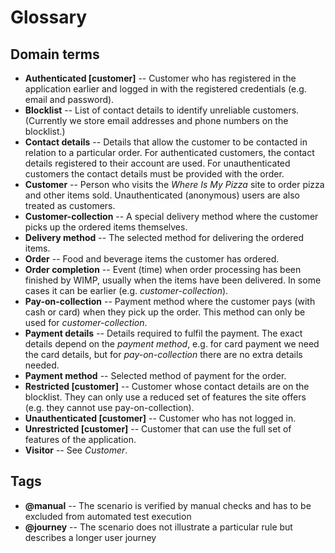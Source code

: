 # Glossary

## Domain terms

* **Authenticated [customer]** -- Customer who has registered in the application earlier and logged in with the registered credentials (e.g. email and password).
* **Blocklist** -- List of contact details to identify unreliable customers. (Currently we store email addresses and phone numbers on the blocklist.)
* **Contact details** -- Details that allow the customer to be contacted in relation to a particular order. For authenticated customers, the contact details registered to their account are used. For unauthenticated customers the contact details must be provided with the order.
* **Customer** -- Person who visits the *Where Is My Pizza* site to order pizza and other items sold. Unauthenticated (anonymous) users are also treated as customers.
* **Customer-collection** -- A special delivery method where the customer picks up the ordered items themselves.
* **Delivery method** -- The selected method for delivering the ordered items.
* **Order** -- Food and beverage items the customer has ordered.
* **Order completion** -- Event (time) when order processing has been finished by WIMP, usually when the items have been delivered. In some cases it can be earlier (e.g. *customer-collection*).
* **Pay-on-collection** -- Payment method where the customer pays (with cash or card) when they pick up the order. This method can only be used for *customer-collection*.
* **Payment details** -- Details required to fulfil the payment. The exact details depend on the *payment method*, e.g. for card payment we need the card details, but for *pay-on-collection* there are no extra details needed.
* **Payment method** -- Selected method of payment for the order.
* **Restricted [customer]** -- Customer whose contact details are on the blocklist. They can only use a reduced set of features the site offers (e.g. they cannot use pay-on-collection). 
* **Unauthenticated [customer]** -- Customer who has not logged in.
* **Unrestricted [customer]** -- Customer that can use the full set of features of the application. 
* **Visitor** -- See *Customer*.

## Tags

* **@manual** -- The scenario is verified by manual checks and has to be excluded from automated test execution
* **@journey** -- The scenario does not illustrate a particular rule but describes a longer user journey
